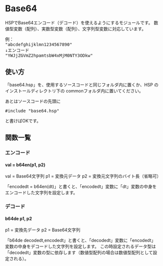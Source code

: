 # Base64<br>
HSPでBase64エンコード（デコード）を使えるようにするモジュールです。
数値型変数（配列）、実数型変数（配列）、文字列型変数に対応しています。
<pre>
例：
"abcdefghijklmn1234567890"
↓エンコード
"YWJjZGVmZ2hpamtsbW4xMjM0NTY3ODkw"
</pre>

## 使い方
「base64.hsp」を、使用するソースコードと同じフォルダ内に置くか、HSP のインストールディレクトリ下の commonフォルダ内に置いてください。

あとはソースコードの先頭に
<pre>
#include "base64.hsp"
</pre>

と書けばOKです。

## 関数一覧
### エンコード
#### val = b64en(p1, p2)
val = Base64文字列
p1 = 変換元データ
p2 = 変換元文字列のバイト長（省略可）

「encodedt = b64en(dt)」と書くと、「encodedt」変数に「dt」変数の中身をエンコードした文字列を設定します。


### デコード
#### b64de p1, p2
p1 = 変換先データ
p2 = Base64文字列

「b64de decodedt,encodedt」と書くと、「decodedt」変数に「encodedt」変数の中身をデコードした文字列を設定します。
この時設定されるデータ型は「decodedt」変数の型に依存します（数値型配列の場合は数値型配列として設定される）。